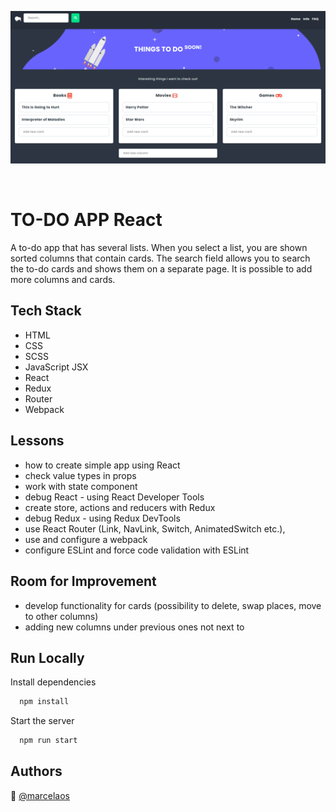 

<p align="center">
<img src="src/images/to-do_app.PNG" title="to-do" alt="to-do"></a>
</p>
<br>
  
# TO-DO APP React

A to-do app that has several lists. When you select a list, you are shown sorted columns that contain cards. The search field allows you to search the to-do cards and shows them on a separate page. It is possible to add more columns and cards.


## Tech Stack

* HTML
* CSS
* SCSS
* JavaScript JSX
* React
* Redux
* Router
* Webpack

  
## Lessons

* how to create simple app using React
* check value types in props
* work with state component
* debug React - using React Developer Tools
* create store, actions and reducers with Redux
* debug Redux - using Redux DevTools
* use React Router (Link, NavLink, Switch, AnimatedSwitch etc.),
* use and configure a webpack
* configure ESLint and force code validation with ESLint


## Room for Improvement

* develop functionality for cards (possibility to delete, swap places, move to other columns)
* adding new columns under previous ones not next to

  
## Run Locally

Install dependencies

```bash
  npm install
```

Start the server

```bash
  npm run start
```

  
## Authors

:woman: [@marcelaos](https://github.com/marcela-os)

  